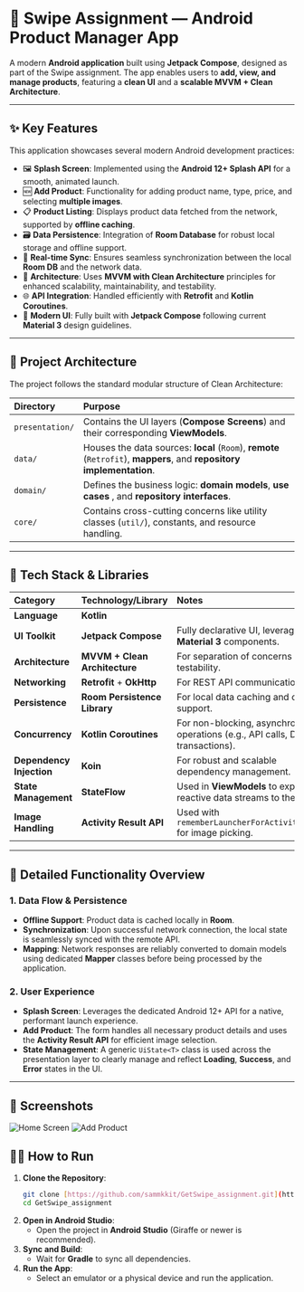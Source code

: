 # 📱 Swipe Assignment — Android Product Manager App

A modern **Android application** built using **Jetpack Compose**, designed as part of the Swipe assignment. The app enables users to **add, view, and manage products**, featuring a **clean UI** and a **scalable MVVM + Clean Architecture**.

---

## ✨ Key Features

This application showcases several modern Android development practices:

* 🖼️ **Splash Screen**: Implemented using the **Android 12+ Splash API** for a smooth, animated launch.
* 🆕 **Add Product**: Functionality for adding product name, type, price, and selecting **multiple images**.
* 📋 **Product Listing**: Displays product data fetched from the network, supported by **offline caching**.
* 🗃️ **Data Persistence**: Integration of **Room Database** for robust local storage and offline support.
* 🔄 **Real-time Sync**: Ensures seamless synchronization between the local **Room DB** and the network data.
* 🧭 **Architecture**: Uses **MVVM with Clean Architecture** principles for enhanced scalability, maintainability, and testability.
* 🌐 **API Integration**: Handled efficiently with **Retrofit** and **Kotlin Coroutines**.
* 🧰 **Modern UI**: Fully built with **Jetpack Compose** following current **Material 3** design guidelines.

---

## 🧭 Project Architecture

The project follows the standard modular structure of Clean Architecture:

| Directory | Purpose |
| :--- | :--- |
| `presentation/` | Contains the UI layers (**Compose Screens**) and their corresponding **ViewModels**. |
| `data/` | Houses the data sources: **local** (`Room`), **remote** (`Retrofit`), **mappers**, and **repository implementation**. |
| `domain/` | Defines the business logic: **domain models**, **use cases** , and **repository interfaces**. |
| `core/` | Contains cross-cutting concerns like utility classes (`util/`), constants, and resource handling. |

---

## 🧪 Tech Stack & Libraries

| Category | Technology/Library | Notes |
| :--- | :--- | :--- |
| **Language** | **Kotlin** | |
| **UI Toolkit** | **Jetpack Compose** | Fully declarative UI, leveraging **Material 3** components. |
| **Architecture** | **MVVM + Clean Architecture** | For separation of concerns and testability. |
| **Networking** | **Retrofit** + **OkHttp** | For REST API communication. |
| **Persistence** | **Room Persistence Library** | For local data caching and offline support. |
| **Concurrency** | **Kotlin Coroutines** | For non-blocking, asynchronous operations (e.g., API calls, DB transactions). |
| **Dependency Injection** | **Koin** | For robust and scalable dependency management. |
| **State Management** | **StateFlow** | Used in **ViewModels** to expose reactive data streams to the UI. |
| **Image Handling** | **Activity Result API** | Used with `rememberLauncherForActivityResult` for image picking. |

---

## 🧰 Detailed Functionality Overview

### 1. Data Flow & Persistence
* **Offline Support**: Product data is cached locally in **Room**.
* **Synchronization**: Upon successful network connection, the local state is seamlessly synced with the remote API.
* **Mapping**: Network responses are reliably converted to domain models using dedicated **Mapper** classes before being processed by the application.

### 2. User Experience
* **Splash Screen**: Leverages the dedicated Android 12+ API for a native, performant launch experience.
* **Add Product**: The form handles all necessary product details and uses the **Activity Result API** for efficient image selection.
* **State Management**: A generic `UiState<T>` class is used across the presentation layer to clearly manage and reflect **Loading**, **Success**, and **Error** states in the UI.

---

## 📸 Screenshots

![Home Screen](./images/home.png)
![Add Product](./images/addproduct.png)

## 🧑‍💻 How to Run

1.  **Clone the Repository**:
    ```bash
    git clone [https://github.com/sammkkit/GetSwipe_assignment.git](https://github.com/sammkkit/GetSwipe_assignment.git)
    cd GetSwipe_assignment
    ```
2.  **Open in Android Studio**:
    * Open the project in **Android Studio** (Giraffe or newer is recommended).
3.  **Sync and Build**:
    * Wait for **Gradle** to sync all dependencies.
4.  **Run the App**:
    * Select an emulator or a physical device and run the application.
